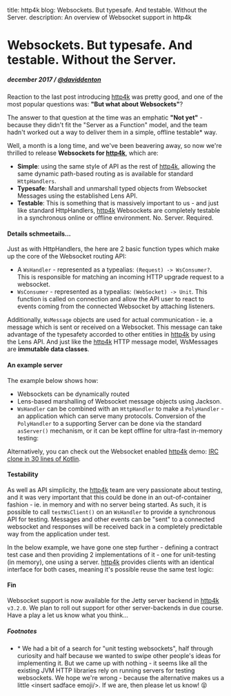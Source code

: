 title: http4k blog: Websockets. But typesafe. And testable. Without the Server.
description: An overview of Websocket support in http4k

# Websockets. But typesafe. And testable. Without the Server.

##### december 2017 / [@daviddenton][github]

Reaction to the last post introducing [http4k] was pretty good, and one of the most popular questions was: **"But what about Websockets"**?

The answer to that question at the time was an emphatic **"Not yet"** - because they didn't fit the "Server as a Function" model, and the team hadn't worked out a way to deliver them in a simple, offline testable&ast; way.

Well, a month is a long time, and we've been beavering away, so now we're thrilled to release **Websockets for [http4k]**, which are:

- **Simple**: using the same style of API as the rest of [http4k], allowing the same dynamic path-based routing as is available for standard `HttpHandlers`.
- **Typesafe**: Marshall and unmarshall typed objects from Websocket Messages using the established Lens API.
- **Testable**: This is something that is massively important to us - and just like standard HttpHandlers, [http4k] Websockets are completely testable in a synchronous online or offline environment. No. Server. Required.

#### Details schmeetails...

Just as with HttpHandlers, the here are 2 basic function types which make up the core of the Websocket routing API:

- A `WsHandler` - represented as a typealias: `(Request) -> WsConsumer?`. This is responsible for matching an incoming HTTP upgrade request to a websocket.
- `WsConsumer` - represented as a typealias: `(WebSocket) -> Unit`. This function is called on connection and allow the API user to react to events coming from the connected Websocket by attaching listeners.

Additionally, `WsMessage` objects are used for actual communication - ie. a message which is sent or received on a Websocket. This message can take advantage of the typesafety accorded to other entities in [http4k] by using the Lens API. And just like the [http4k] HTTP message model, WsMessages are **immutable data classes**.

#### An example server [<img class="octocat"/>](https://github.com/http4k/http4k/blob/master/src/docs/blog/typesafe_websockets/example.kt)
The example below shows how:
 
- Websockets can be dynamically routed
- Lens-based marshalling of Websocket message objects using Jackson. 
- `WsHandler` can be combined with an `HttpHandler` to make a `PolyHandler` - an application which can serve many protocols. Conversion of the `PolyHandler` to a supporting Server can be done via the standard `asServer()` mechanism, or it can be kept offline for ultra-fast in-memory testing:

<script src="https://gist-it.appspot.com/https://github.com/http4k/http4k/blob/master/src/docs/blog/typesafe_websockets/example.kt"></script>

Alternatively, you can check out the Websocket enabled [http4k] demo: [IRC clone in 30 lines of Kotlin](https://github.com/daviddenton/http4k-demo-irc).

#### Testability [<img class="octocat"/>](https://github.com/http4k/http4k/blob/master/src/docs/blog/typesafe_websockets/example_testing.kt)
As well as API simplicity, the [http4k] team are very passionate about testing, and it was very important that this could be done in an out-of-container fashion - ie. in memory and with no server being started. As such, it is possible to call `testWsClient()` on an `WsHandler` to provide a synchronous API for testing. Messages and other events can be "sent" to a connected websocket and responses will be received back in a completely predictable way from the application under test.

In the below example, we have gone one step further - defining a contract test case and then providing 2 implementations of it - one for unit-testing (in memory), one using a server. [http4k] provides clients with an identical interface for both cases, meaning it's possible reuse the same test logic:

<script src="https://gist-it.appspot.com/https://github.com/http4k/http4k/blob/master/src/docs/blog/typesafe_websockets/example_testing.kt"></script>

#### Fin

Websocket support is now available for the Jetty server backend in [http4k] `v3.2.0`. We plan to roll out support for other server-backends in due course. Have a play a let us know what you think... 

##### Footnotes
* &ast; We had a bit of a search for "unit testing websockets", half through curiosity and half because we wanted to swipe other people's ideas for implementing it. But we came up with nothing - it seems like all the existing JVM HTTP libraries rely on running servers for testing websockets. We hope we're wrong - because the alternative makes us a little &lt;insert sadface emoji/&gt;. If we are, then please let us know! 😝

[github]: http://github.com/daviddenton
[http4k]: https://http4k.org
